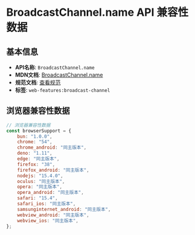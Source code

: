 # BroadcastChannel.name API 兼容性数据

## 基本信息

- **API名称**: `BroadcastChannel.name`
- **MDN文档**: [BroadcastChannel.name](https://developer.mozilla.org/docs/Web/API/BroadcastChannel/name)
- **规范文档**: [查看规范](https://html.spec.whatwg.org/multipage/web-messaging.html#dom-broadcastchannel-name-dev)
- **标签**: `web-features:broadcast-channel`

## 浏览器兼容性数据

```javascript
// 浏览器兼容性数据
const browserSupport = {
    bun: "1.0.0",
    chrome: "54",
    chrome_android: "同主版本",
    deno: "1.11",
    edge: "同主版本",
    firefox: "38",
    firefox_android: "同主版本",
    nodejs: "15.4.0",
    oculus: "同主版本",
    opera: "同主版本",
    opera_android: "同主版本",
    safari: "15.4",
    safari_ios: "同主版本",
    samsunginternet_android: "同主版本",
    webview_android: "同主版本",
    webview_ios: "同主版本",
};

```

